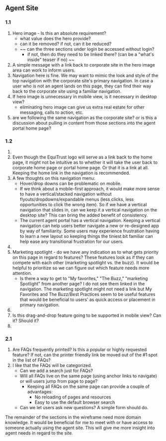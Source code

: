 ## Agent Site

### 1.1

1. Hero image - Is this an absolute requirement?
   - what value does the hero provide?
   - can it be removed? if not, can it be reduced?
   - ~~ can the three sections under login be accessed without login?
     - if not, then do they need to be linked there? (can be a "what's inside" teaser if no) ~~
2. A simple message with a link back to corporate site in the hero image area can work to inform users.
3. Navigation here is fine. We may want to mimic the look and style of the top navigation with the corporate site's primary navigation. In case a user who is not an agent lands on this page, they can find their way back to the corporate site using a familiar navigation. 
4. If hero image is unnecessary in mobile view, is it necessary in desktop view? 
   - eliminating hero image can give us extra real estate for other messaging, calls to action, etc.
5. are we following the same navigation as the corporate site? or is this a discussion about pulling in content from those sections into the agent portal home page?

### 1.2

1. ​
2. Even though the EquiTrust  logo will serve as a link back to the home page, it might not be intuitive as to whether it will take the user back to corporate home page or portal home page. Or that it is a link at all. Keeping the home link in the navigation is recommended.
3. A few thoughts on this navigation menu:
   - Hover/drop downs can be problematic on mobile. 
   - If we think about a mobile-first approach, it would make more sense to have a vertical/stacked navigation without flyouts/dropdowns/expandable menus (less clicks, less opportunities to click the wrong item). So if we have a vertical navigation that slides in, can we keep it a vertical navigation on the desktop site? This can bring the added benefit of consistency.
   - The current agent portal has a vertical navigation.  Keeping a vertical navigation can help users better navigate a new or re-designed app by way of familiarity. Some users may experience frustration having to learn a new layout so keeping things the tiniest bit familiar can help ease any transitional frustration for our users.
4.  ​
5. Marketing spotlight - do we have any indication as to what gets priority on this page in regard to features? These features look as if they can compete with each other (marketing spotlight vs. the buzz). It would be helpful to prioritize so we can figure out which feature needs more attention.
   - Is there a way to get to "My favorites," "The Buzz," "marketing Spotlight" from another page? I do not see them linked in the navigation. The marketing spotlight might not need a link but My Favorites and The Buzz/Best Practices seem to be useful features that would be beneficial to users' as quick access or placement in primary navigation.
6.  ​
7. Is this drag-and-drop feature going to be supported in mobile view? Can it? Should it?
8. ​



### 2.1

1. Are FAQs frequently printed? Is this a popular or highly requested feature? If not, can the printer friendly link be moved out of the #1 spot in the list of FAQs?
2. I like that the FAQs will be categorized. 
   - Can we add a search just for FAQs? 
   - WIll all FAQs live on the same page (using anchor links to navigate) or will users jump from page to page?
     - Keeping all FAQs on the same page can provide a couple of advantages:
       - No reloading of pages and resources
       - Easy to use the default browser search
   - Can we let users ask new questions? A simple form should do.



The remainder of the sections in the wireframe need more domain knowledge. It would be beneficial for me to meet with or have access to someone actually using the agent site. This will give me more insight into agent needs in regard to the site.

